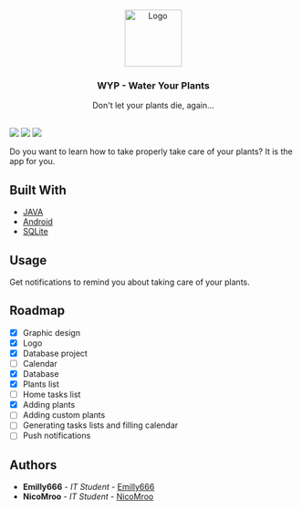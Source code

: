 <br/>
<p align="center">
  <a href="https://github.com/Emilly666/Water-your-tablePlants-app">
    <img src="https://cdn.discordapp.com/attachments/1103761225973776413/1106299881343172729/ic_launcher_round.png" alt="Logo" width="100" height="100">
  </a>

  <h3 align="center">WYP - Water Your Plants</h3>

  <p align="center">
    Don't let your plants die, again...
    <br/>
    <br/>
  </p>
</p>

<img src="https://badgen.net/github/contributors/Emilly666/Water-your-plants-app"> <img src="https://badgen.net/github/license/Emilly666/Water-your-plants-app"> <img src="https://badgen.net/github/stars/Emilly666/Water-your-plants-app">


Do you want to learn how to take properly take care of your plants? It is the app for you.

## Built With

* [JAVA]()
* [Android]()
* [SQLite]()

## Usage

Get notifications to remind you about taking care of your plants.

## Roadmap

- [x] Graphic design
- [x] Logo
- [x] Database project
- [ ] Calendar
- [x] Database
- [x] Plants list
- [ ] Home tasks list
- [x] Adding plants
- [ ] Adding custom plants
- [ ] Generating tasks lists and filling calendar
- [ ] Push notifications

## Authors

* **Emilly666** - *IT Student* - [Emilly666](https://github.com/Emilly666) 
* **NicoMroo** - *IT Student* - [NicoMroo](https://github.com/NicoMroo) 
